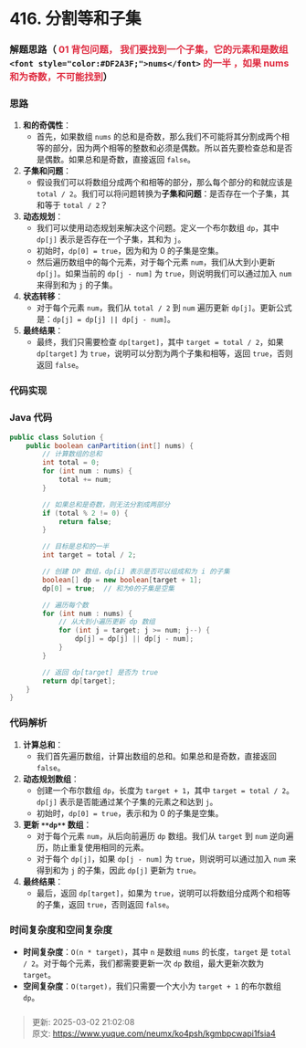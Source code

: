 # 416. 分割等和子集

### 解题思路（<font style="color:#DF2A3F;"> </font><font style="color:#DF2A3F;">01 背包问题， 我们要找到一个子集，它的元素和是数组 </font>`<font style="color:#DF2A3F;">nums</font>`<font style="color:#DF2A3F;"> 的一半  ，如果 nums 和为奇数，不可能找到</font>）
### 思路
1. **和的奇偶性**：
    - 首先，如果数组 `nums` 的总和是奇数，那么我们不可能将其分割成两个相等的部分，因为两个相等的整数和必须是偶数。所以首先要检查总和是否是偶数。如果总和是奇数，直接返回 `false`。
2. **子集和问题**：
    - 假设我们可以将数组分成两个和相等的部分，那么每个部分的和就应该是 `total / 2`。我们可以将问题转换为**子集和问题**：是否存在一个子集，其和等于 `total / 2`？
3. **动态规划**：
    - 我们可以使用动态规划来解决这个问题。定义一个布尔数组 `dp`，其中 `dp[j]` 表示是否存在一个子集，其和为 `j`。
    - 初始时，`dp[0] = true`，因为和为 0 的子集是空集。
    - 然后遍历数组中的每个元素，对于每个元素 `num`，我们从大到小更新 `dp[j]`。如果当前的 `dp[j - num]` 为 `true`，则说明我们可以通过加入 `num` 来得到和为 `j` 的子集。
4. **状态转移**：
    - 对于每个元素 `num`，我们从 `total / 2` 到 `num` 遍历更新 `dp[j]`。更新公式是：`dp[j] = dp[j] || dp[j - num]`。
5. **最终结果**：
    - 最终，我们只需要检查 `dp[target]`，其中 `target = total / 2`，如果 `dp[target]` 为 `true`，说明可以分割为两个子集和相等，返回 `true`，否则返回 `false`。

### 代码实现
### Java 代码
```java
public class Solution {
    public boolean canPartition(int[] nums) {
        // 计算数组的总和
        int total = 0;
        for (int num : nums) {
            total += num;
        }

        // 如果总和是奇数，则无法分割成两部分
        if (total % 2 != 0) {
            return false;
        }

        // 目标是总和的一半
        int target = total / 2;

        // 创建 DP 数组，dp[i] 表示是否可以组成和为 i 的子集
        boolean[] dp = new boolean[target + 1];
        dp[0] = true;  // 和为0的子集是空集

        // 遍历每个数
        for (int num : nums) {
            // 从大到小遍历更新 dp 数组
            for (int j = target; j >= num; j--) {
                dp[j] = dp[j] || dp[j - num];
            }
        }

        // 返回 dp[target] 是否为 true
        return dp[target];
    }
}

```

### 代码解析
1. **计算总和**：
    - 我们首先遍历数组，计算出数组的总和。如果总和是奇数，直接返回 `false`。
2. **动态规划数组**：
    - 创建一个布尔数组 `dp`，长度为 `target + 1`，其中 `target = total / 2`。`dp[j]` 表示是否能通过某个子集的元素之和达到 `j`。
    - 初始时，`dp[0] = true`，表示和为 0 的子集是空集。
3. **更新 **`**dp**`** 数组**：
    - 对于每个元素 `num`，从后向前遍历 `dp` 数组。我们从 `target` 到 `num` 逆向遍历，防止重复使用相同的元素。
    - 对于每个 `dp[j]`，如果 `dp[j - num]` 为 `true`，则说明可以通过加入 `num` 来得到和为 `j` 的子集，因此 `dp[j]` 更新为 `true`。
4. **最终结果**：
    - 最后，返回 `dp[target]`，如果为 `true`，说明可以将数组分成两个和相等的子集，返回 `true`，否则返回 `false`。

### 时间复杂度和空间复杂度
+ **时间复杂度**：`O(n * target)`，其中 `n` 是数组 `nums` 的长度，`target` 是 `total / 2`。对于每个元素，我们都需要更新一次 `dp` 数组，最大更新次数为 `target`。
+ **空间复杂度**：`O(target)`，我们只需要一个大小为 `target + 1` 的布尔数组 `dp`。



### 


> 更新: 2025-03-02 21:02:08  
> 原文: <https://www.yuque.com/neumx/ko4psh/kgmbpcwapi1fsia4>